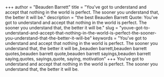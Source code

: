 +++
author = "Beauden Barrett"
title = "You've got to understand and accept that nothing in the world is perfect. The sooner you understand that, the better it will be."
description = "the best Beauden Barrett Quote: You've got to understand and accept that nothing in the world is perfect. The sooner you understand that, the better it will be."
slug = "youve-got-to-understand-and-accept-that-nothing-in-the-world-is-perfect-the-sooner-you-understand-that-the-better-it-will-be"
keywords = "You've got to understand and accept that nothing in the world is perfect. The sooner you understand that, the better it will be.,beauden barrett,beauden barrett quotes,beauden barrett quote,beauden barrett sayings,beauden barrett saying,quotes, sayings,quote, saying, motivation"
+++
You've got to understand and accept that nothing in the world is perfect. The sooner you understand that, the better it will be.
